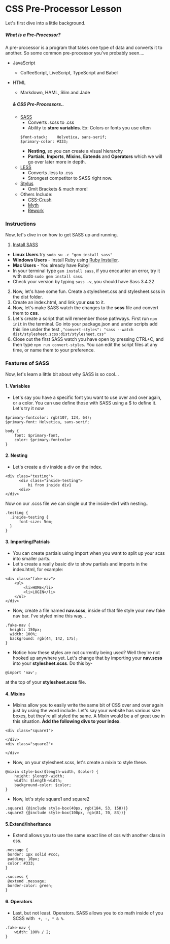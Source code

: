 # CSS Pre-Processor Lesson
Let's first dive into a little background.
##### What is a Pre-Processor?
A pre-processor is a program that takes one type of data and converts it to another. So some common pre-processor you've probably seen....

* JavaScript
  * CoffeeScript, LiveScript, TypeScript and Babel

* HTML
  * Markdown, HAML, Slim and Jade

  #####  & CSS Pre-Processors..

  * [SASS](http://sass-lang.com/guide)
    * Converts .scss to .css
	* Ability to **store variables**. Ex: Colors or fonts you use often
	```
	$font-stack:    Helvetica, sans-serif;
	$primary-color: #333;
	```
	* **Nesting**, so you can create a visual hierarchy
	* **Partials**, **Imports**, **Mixins**, **Extends** and **Operators** which we will go over later more in depth.
  * [LESS](http://lesscss.org/features/)
    * Converts .less to .css
	* Strongest competitor to SASS right now.
  * [Stylus](http://stylus-lang.com/)
    * Omit Brackets & much more!
  * Others Include:
    * [CSS-Crush](http://the-echoplex.net/csscrush/)
	* [Myth](http://www.myth.io/)
	* [Rework](http://www.myth.io/)




### Instructions
Now, let's dive in on how to get SASS up and running.
1. [Install SASS](http://sass-lang.com/install)
 * **Linux Users** try ```sudo su -c "gem install sass"```
  * **Windows Users** - Install Ruby using [Ruby Installer](http://rubyinstaller.org/).
  * **Mac Users** - You already have Ruby!
  * In your terminal type ``` gem install sass ```, if you encounter an error, try it with sudo ``` sudo gem install sass ```.
  * Check your version by typing ```sass -v```, you should have Sass 3.4.22

2. Now, let's have some fun. Create a stylesheet.css and stylesheet.scss in the dist folder.
3. Create an index.html, and link your **css** to it.
4. Now, let's make SASS watch the changes to the **scss** file and convert them to **css**.
5. Let's create a script that will remember those pathways. First run ``` npm init ``` in the terminal. Go into your package.json and under scripts add this line under the test ```,"convert-styles": "sass --watch dist/stylesheet.scss:dist/stylesheet.css"```
6. Close out the first SASS watch you have open by pressing CTRL+C, and then type ```npm run convert-styles```. You can edit the script files at any time, or name them to your preference.

### Features of SASS
Now, let's learn a little bit about why SASS is so cool...
#### 1. Variables
  * Let's say you have a specific font you want to use over and over again, or a color. You can use define those with SASS using a $ to define it. Let's try it now
  ```
  $primary-fontcolor: rgb(107, 124, 64);
  $primary-font: Helvetica, sans-serif;

  body {
	  font: $primary-font,
	  color: $primary-fontcolor
  }
  ```

#### 2. Nesting
  * Let's create a div inside a div on the index.
  ```
  <div class="testing">
		<div class="inside-testing">
			hi from inside div1
		<div>
  </div>
  ```
  Now on our .scss file we can single out the inside-div1 with nesting..  
  ```
  .testing {
  	.inside-testing {
  		font-size: 5em;
  	}
  }
  ```


#### 3. Importing/Patrials
  * You can create partials using import when you want to split up your scss into smaller parts.
  * Let's create a really basic div to show partials and imports in the index.html, for example:
  ```
  <div class="fake-nav">
	  <ul>
		  <li>HOME</li>
		  <li>LOGIN</li>
	  </ul>
  </div>
  ```
  * Now, create a file named **nav.scss**, inside of that file style your new fake nav bar. I've styled mine this way...
  ```
  .fake-nav {
  	height: 150px;
  	width: 100%;
  	background: rgb(44, 142, 175);
  }
  ```
  * Notice how these styles are not currently being used? Well they're not hooked up anywhere yet. Let's change that by importing your **nav.scss** into your **stylesheet.scss**. Do this by-
  ```
  @import 'nav';

  ```
  at the top of your **stylesheet.scss** file.

#### 4. Mixins
  * Mixins allow you to easily write the same bit of CSS over and over again just by using the word include. Let's say your website has various size boxes, but they're all styled the same. A Mixin would be a of great use in this situation. **Add the following divs to your index**.
  ```
  <div class="square1">

  </div>
  <div class="square2">

  </div>
  ```
 * Now, on your stylesheet.scss, let's create a mixin to style these.
 ```
 @mixin style-box($length-width, $color) {
	 height: $length-width;
	 width: $length-width;
	 background-color: $color;
 }
 ```
 * Now, let's style square1 and square2
 ```
 .square1 {@include style-box(40px, rgb(184, 53, 158))}
 .square2 {@include style-box(100px, rgb(81, 70, 83))}

 ```


#### 5.Extend/Inheritance

 * Extend allows you to use the same exact line of css with another class in css.

 ```
 .message {
  border: 1px solid #ccc;
  padding: 10px;
  color: #333;
}

.success {
  @extend .message;
  border-color: green;
}
```

#### 6. Operators
* Last, but not least. Operators. SASS allows you to do math inside of you SCSS with ``` +, -, * & %```.
```
.fake-nav {
	width: 100% / 2;
}
```

